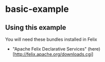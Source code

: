 basic-example 
============

Using this example
------------

You will need these bundles installed in Felix

* "Apache Felix Declarative Services" (here)[http://felix.apache.org/downloads.cgi] 



